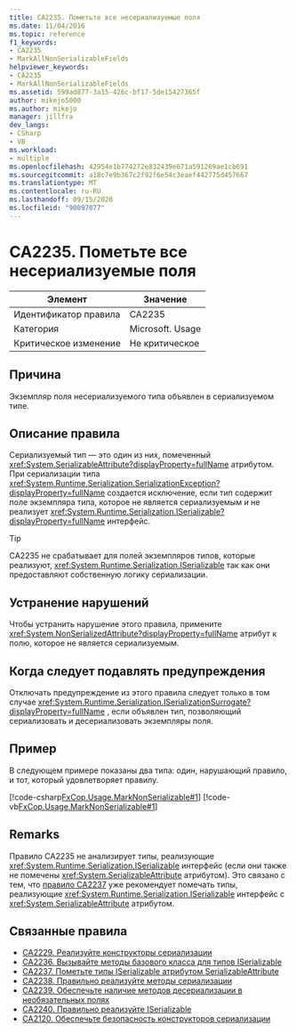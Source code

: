 ```yaml
---
title: CA2235. Пометьте все несериализуемые поля
ms.date: 11/04/2016
ms.topic: reference
f1_keywords:
- CA2235
- MarkAllNonSerializableFields
helpviewer_keywords:
- CA2235
- MarkAllNonSerializableFields
ms.assetid: 599ad877-3a15-426c-bf17-5de15427365f
author: mikejo5000
ms.author: mikejo
manager: jillfra
dev_langs:
- CSharp
- VB
ms.workload:
- multiple
ms.openlocfilehash: 42954e1b774272e832439e671a591269ae1cb691
ms.sourcegitcommit: a18c7e9b367c2f92f6e54c3eaef442775d457667
ms.translationtype: MT
ms.contentlocale: ru-RU
ms.lasthandoff: 09/15/2020
ms.locfileid: "90097077"
---
```

# <a name="ca2235-mark-all-non-serializable-fields"></a>CA2235. Пометьте все несериализуемые поля

|Элемент|Значение|
|-|-|
|Идентификатор правила|CA2235|
|Категория|Microsoft. Usage|
|Критическое изменение|Не критическое|

## <a name="cause"></a>Причина

Экземпляр поля несериализуемого типа объявлен в сериализуемом типе.

## <a name="rule-description"></a>Описание правила

Сериализуемый тип — это один из них, помеченный <xref:System.SerializableAttribute?displayProperty=fullName> атрибутом. При сериализации типа <xref:System.Runtime.Serialization.SerializationException?displayProperty=fullName> создается исключение, если тип содержит поле экземпляра типа, которое не является сериализуемым *и* не реализует <xref:System.Runtime.Serialization.ISerializable?displayProperty=fullName> интерфейс.

> [!TIP]
> CA2235 не срабатывает для полей экземпляров типов, которые реализуют, <xref:System.Runtime.Serialization.ISerializable> так как они предоставляют собственную логику сериализации.

## <a name="how-to-fix-violations"></a>Устранение нарушений

Чтобы устранить нарушение этого правила, примените <xref:System.NonSerializedAttribute?displayProperty=fullName> атрибут к полю, которое не является сериализуемым.

## <a name="when-to-suppress-warnings"></a>Когда следует подавлять предупреждения

Отключать предупреждение из этого правила следует только в том случае <xref:System.Runtime.Serialization.ISerializationSurrogate?displayProperty=fullName> , если объявлен тип, позволяющий сериализовать и десериализовать экземпляры поля.

## <a name="example"></a>Пример

В следующем примере показаны два типа: один, нарушающий правило, и тот, который удовлетворяет правилу.

[!code-csharp[FxCop.Usage.MarkNonSerializable#1](../code-quality/codesnippet/CSharp/ca2235-mark-all-non-serializable-fields_1.cs)]
[!code-vb[FxCop.Usage.MarkNonSerializable#1](../code-quality/codesnippet/VisualBasic/ca2235-mark-all-non-serializable-fields_1.vb)]

## <a name="remarks"></a>Remarks

Правило CA2235 не анализирует типы, реализующие <xref:System.Runtime.Serialization.ISerializable> интерфейс (если они также не помечены <xref:System.SerializableAttribute> атрибутом). Это связано с тем, что [правило CA2237](../code-quality/ca2237.md) уже рекомендует помечать типы, реализующие <xref:System.Runtime.Serialization.ISerializable> интерфейс с <xref:System.SerializableAttribute> атрибутом.

## <a name="related-rules"></a>Связанные правила

- [CA2229. Реализуйте конструкторы сериализации](../code-quality/ca2229.md)
- [CA2236. Вызывайте методы базового класса для типов ISerializable](../code-quality/ca2236.md)
- [CA2237. Пометьте типы ISerializable атрибутом SerializableAttribute](../code-quality/ca2237.md)
- [CA2238. Правильно реализуйте методы сериализации](../code-quality/ca2238.md)
- [CA2239. Обеспечьте наличие методов десериализации в необязательных полях](../code-quality/ca2239.md)
- [CA2240. Правильно реализуйте ISerializable](../code-quality/ca2240.md)
- [CA2120. Обеспечьте безопасность конструкторов сериализации](../code-quality/ca2120.md)

